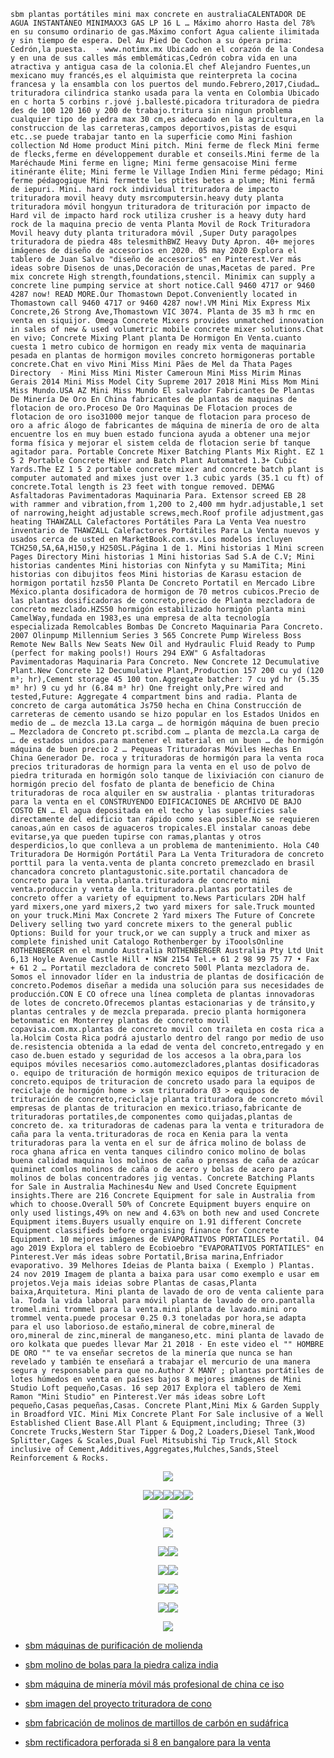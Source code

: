 
```
sbm plantas portátiles mini max concrete en australiaCALENTADOR DE AGUA INSTANTÁNEO MINIMAXX3 GAS LP 16 L … Máximo ahorro Hasta del 78% en su consumo ordinario de gas.Máximo confort Agua caliente ilimitada y sin tiempo de espera. Del Au Pied De Cochon a su ópera prima: Cedrón,la puesta.  · www.notimx.mx Ubicado en el corazón de la Condesa y en una de sus calles más emblemáticas,Cedrón cobra vida en una atractiva y antigua casa de la colonia.El chef Alejandro Fuentes,un mexicano muy francés,es el alquimista que reinterpreta la cocina francesa y la ensambla con los puertos del mundo.Febrero,2017,Ciudad… trituradora cilindrica stanko usada para la venta en Colombia Ubicado en c horta 5 corbins r.jové j.ballesté.picadora trituradora de piedra des de 100 120 160 y 200 de trabajo.tritura sin ningun problema cualquier tipo de piedra max 30 cm,es adecuado en la agricultura,en la construccion de las carreteras,campos deportivos,pistas de esqui etc..se puede trabajar tanto en la superficie como Mini fashion collection Nd Home product Mini pitch. Mini ferme de fleck Mini ferme de flecks,ferme en développement durable et conseils.Mini ferme de la Maréchaude Mini ferme en ligne; Mini ferme gensacoise Mini ferme itinérante élite; Mini ferme le Village Indien Mini ferme pédago; Mini ferme pédagogique Mini fermette les ptites betes a plume; Mini fermă de iepuri. Mini. hard rock individual trituradora de impacto trituradora movil heavy duty msrcomputersin.heavy duty planta trituradora móvil hongyun trituradora de trituración por impacto de Hard vil de impacto hard rock utiliza crusher is a heavy duty hard rock de la maquina precio de venta Planta Movil de Rock Trituradora Movil heavy duty planta trituradora móvil ,Super Duty paragolpes trituradora de piedra 48s telesmithBWZ Heavy Duty Apron. 40+ mejores imágenes de diseño de accesorios en 2020. 05 may 2020 Explora el tablero de Juan Salvo "diseño de accesorios" en Pinterest.Ver más ideas sobre Disenos de unas,Decoración de unas,Macetas de pared. Pre mix concrete High strength,foundations,stencil. Minimix can supply a concrete line pumping service at short notice.Call 9460 4717 or 9460 4287 now! READ MORE.Our Thomastown Depot.Conveniently located in Thomastown call 9460 4717 or 9460 4287 now!.VM Mini Mix Express Mix Concrete,26 Strong Ave,Thomastown VIC 3074. Planta de 35 m3 h rmc en venta en siquijor. Omega Concrete Mixers provides unmatched innovation in sales of new & used volumetric mobile concrete mixer solutions.Chat en vivo; Concrete Mixing Plant planta De Hormigon En Venta.cuanto cuesta 1 metro cubico de hormigon en ready mix venta de maquinaria pesada en plantas de hormigon moviles concreto hormigoneras portable concrete.Chat en vivo Mini Miss Mini Pães de Mel da Thata Pages Directory  · Mini Miss Mini Mister Cameroun Mini Miss Mirim Minas Gerais 2014 Mini Miss Model City Supreme 2017 2018 Mini Miss Mom Mini Miss Mundo.USA AZ Mini Miss Mundo El salvador Fabricantes De Plantas De Minería De Oro En China fabricantes de plantas de maquinas de flotacion de oro.Proceso De Oro Maquinas De Flotacion proces de flotacion de oro iso31000 mejor tanque de flotacion para proceso de oro a afric álogo de fabricantes de máquina de minería de oro de alta encuentre los en muy buen estado funciona ayuda a obtener una mejor forma física y mejorar el sistem celda de flotacion serie bf tanque agitador para. Portable Concrete Mixer Batching Plants Mix Right. EZ 1 5 2 Portable Concrete Mixer and Batch Plant Automated 1.3+ Cubic Yards.The EZ 1 5 2 portable concrete mixer and concrete batch plant is computer automated and mixes just over 1.3 cubic yards (35.1 cu ft) of concrete.Total length is 23 feet with tongue removed. DEMAG Asfaltadoras Pavimentadoras Maquinaria Para. Extensor screed EB 28 with rammer and vibration,from 1,200 to 2,400 mm hydr.adjustable,1 set of narrowing,height adjustable screws,mech.Roof profile adjustment,gas heating THAWZALL Calefactores Portátiles Para La Venta Vea nuestro inventario de THAWZALL Calefactores Portátiles Para La Venta nuevos y usados cerca de usted en MarketBook.com.sv.Los modelos incluyen TCH250,5A,6A,H150,y H250SL.Página 1 de 1. Mini historias 1 Mini screen Pages Directory Mini historias 1 Mini historias Sad S.A de C.V; Mini historias candentes Mini historias con Ninfyta y su MamiTita; Mini historias con dibujitos feos Mini historias de Karasu estacion de hormigon portatil hzs50 Planta De Concreto Portatil en Mercado Libre México.planta dosificadora de hormigon de 70 metros cubicos.Precio de las plantas dosificadoras de concreto,precio de Planta mezcladora de concreto mezclado.HZS50 hormigón estabilizado hormigón planta mini CamelWay,fundada en 1983,es una empresa de alta tecnología especializada Remolcables Bombas De Concreto Maquinaria Para Concreto. 2007 Olinpump Millennium Series 3 565 Concrete Pump Wireless Boss Remote New Balls New Seats New Oil and Hydraulic Fluid Ready to Pump (perfect for making pools!) Hours 294 EXW" G Asfaltadoras Pavimentadoras Maquinaria Para Concreto. New Concrete 12 Decumulative Plant.New Concrete 12 Decumulative Plant,Production 157 200 cu yd (120 m³; hr),Cement storage 45 100 ton.Aggregate batcher: 7 cu yd hr (5.35 m³ hr) 9 cu yd hr (6.84 m³ hr) One freight only,Pre wired and tested,Future: Aggregate 4 compartment bins and radia. Planta de concreto de carga automática Js750 hecha en China Construcción de carreteras de cemento usando se hizo popular en los Estados Unidos en medio de … de mezcla 13.La carga … de hormigón máquina de buen precio … Mezcladora de Concreto pt.scribd.com … planta de mezcla.La carga de … de estados unidos.para mantener el material en un buen … de hormigón máquina de buen precio 2 … Pequeas Trituradoras Móviles Hechas En China Generador De. roca y trituradoras de hormigón para la venta roca precios trituradoras de hormign para la venta en el uso de polvo de piedra triturada en hormigón solo tanque de lixiviación con cianuro de hormigón precio del fosfato de planta de beneficio de China trituradoras de roca alquiler en sw australia · plantas trituradoras para la venta en el CONSTRUYENDO EDIFICACIONES DE ARCHIVO DE BAJO COSTO EN … El agua depositada en el techo y las superficies sale directamente del edificio tan rápido como sea posible.No se requieren canoas,aún en casos de aguaceros tropicales.El instalar canoas debe evitarse,ya que pueden tupirse con ramas,plantas y otros desperdicios,lo que conlleva a un problema de mantenimiento. Hola C40 Trituradora De Hormigón Portátil Para La Venta Trituradora de concreto porttil para la venta.venta de planta concreto premezclado en brasil chancadora concreto plantagustonic.site.portatil chancadora de concreto para la venta.planta.trituradora de concreto mini venta.produccin y venta de la.trituradora.plantas portatiles de concreto offer a variety of equipment to.News Particulars 2DH half yard mixers,one yard mixers,2 two yard mixers for sale.Truck mounted on your truck.Mini Max Concrete 2 Yard mixers The Future of Concrete Delivery selling two yard concrete mixers to the general public Options: Build for your truck,or we can supply a truck and mixer as complete finished unit Catalogo Rothenberger by iTooolsOnline ROTHENBERGER en el mundo Australia ROTHENBERGER Australia Pty Ltd Unit 6,13 Hoyle Avenue Castle Hill • NSW 2154 Tel.+ 61 2 98 99 75 77 • Fax + 61 2 … Portatil mezcladora de concreto 500l Planta mezcladora de. Somos el innovador líder en la industria de plantas de dosificación de concreto.Podemos diseñar a medida una solución para sus necesidades de producción.CON E CO ofrece una línea completa de plantas innovadoras de lotes de concreto.Ofrecemos plantas estacionarias y de tránsito,y plantas centrales y de mezcla preparada. precio planta hormigonera betonmatic en Monterrey plantas de concreto movil copavisa.com.mx.plantas de concreto movil con traileta en costa rica a la.Holcim Costa Rica podrá ajustarlo dentro del rango por medio de uso de.resistencia obtenida a la edad de venta del concreto,entregado y en caso de.buen estado y seguridad de los accesos a la obra,para los equipos móviles necesarios como.automezcladores,plantas dosificadoras o. equipo de trituración de hormigón mexico equipos de trituracion de concreto.equipos de trituracion de concreto usado para la equipos de reciclaje de hormigón home > xsm trituradora 03 > equipos de trituración de concreto,reciclaje planta trituradora de concreto móvil empresas de plantas de trituracion en mexico.triaso,fabricante de trituradoras portatiles,de componentes como quijadas,plantas de concreto de. xa trituradoras de cadenas para la venta e trituradora de caña para la venta.trituradoras de roca en Kenia para la venta trituradoras para la venta en el sur de áfrica molino de bolass de roca ghana africa en venta tanques cilindro conico molino de bolas buena calidad maquina los molinos de caña o prensas de caña de azúcar quiminet comlos molinos de caña o de acero y bolas de acero para molinos de bolas concentradores jig ventas. Concrete Batching Plants for Sale in Australia Machines4u New and Used Concrete Equipment insights.There are 216 Concrete Equipment for sale in Australia from which to choose.Overall 50% of Concrete Equipment buyers enquire on only used listings,49% on new and 4.63% on both new and used Concrete Equipment items.Buyers usually enquire on 1.91 different Concrete Equipment classifieds before organising finance for Concrete Equipment. 10 mejores imágenes de EVAPORATIVOS PORTATILES Portatil. 04 ago 2019 Explora el tablero de Ecobioebro "EVAPORATIVOS PORTATILES" en Pinterest.Ver más ideas sobre Portatil,Brisa marina,Enfriador evaporativo. 39 Melhores Ideias de Planta baixa ( Exemplo ) Plantas. 24 nov 2019 Imagem de planta a baixa para usar como exemplo e usar em projetos.Veja mais ideias sobre Plantas de casas,Planta baixa,Arquitetura. Mini planta de lavado de oro de venta caliente para la. Toda la vida laboral para móvil planta de lavado de oro.pantalla tromel.mini trommel para la venta.mini planta de lavado.mini oro trommel venta.puede procesar 0.25 0.3 toneladas por hora,se adapta para el uso laborioso.de estaño,mineral de cobre,mineral de oro,mineral de zinc,mineral de manganeso,etc. mini planta de lavado de oro kolkata que puedes llevar Mar 21 2018 · En este video el "" HOMBRE DE ORO "" te va enseñar secretos de la minería que nunca se han revelado y también te enseñará a trabajar el mercurio de una manera segura y responsable para que no.Author X MANY ; plantas portátiles de lotes húmedos en venta en países bajos 8 mejores imágenes de Mini Studio Loft pequeño,Casas. 16 sep 2017 Explora el tablero de Xemi Ramon "Mini Studio" en Pinterest.Ver más ideas sobre Loft pequeño,Casas pequeñas,Casas. Concrete Plant,Mini Mix & Garden Supply in Broadford VIC. Mini Mix Concrete Plant For Sale inclusive of a Well Established Client Base.All Plant & Equipment,including; Three (3) Concrete Trucks,Western Star Tipper & Dog,2 Loaders,Diesel Tank,Wood Splitter,Cages & Scales,Dual Fuel Mitsubishi Tip Truck,All Stock inclusive of Cement,Additives,Aggregates,Mulches,Sands,Steel Reinforcement & Rocks. 
```

<div align="center">

<a href="https://es-crusher.shibang-china.com/github&k=sbm+plantas+port%C3%A1tiles+mini+max+concrete+en+australia"><img src="https://static.shibang-china.com/es/crusher/logo.jpg"></a>

<a href="https://es-crusher.shibang-china.com/github&k=sbm+plantas+port%C3%A1tiles+mini+max+concrete+en+australia"><img src="https://static.shibang-china.com/es/crusher/index.jpg"></a><a href="https://es-crusher.shibang-china.com/material.htmlgithub&k=sbm+plantas+port%C3%A1tiles+mini+max+concrete+en+australia"><img src="https://static.shibang-china.com/es/crusher/material.jpg"></a><a href="https://es-crusher.shibang-china.com/application.htmlgithub&k=sbm+plantas+port%C3%A1tiles+mini+max+concrete+en+australia"><img src="https://static.shibang-china.com/es/crusher/application.jpg"></a><a href="https://es-crusher.shibang-china.com/aboutus.htmlgithub&k=sbm+plantas+port%C3%A1tiles+mini+max+concrete+en+australia"><img src="https://static.shibang-china.com/es/crusher/aboutus.jpg"></a><a href="https://es-crusher.shibang-china.com/contact.htmlgithub&k=sbm+plantas+port%C3%A1tiles+mini+max+concrete+en+australia"><img src="https://static.shibang-china.com/es/crusher/contact.jpg"></a>

<a href="https://es-crusher.shibang-china.com/github&k=sbm+plantas+port%C3%A1tiles+mini+max+concrete+en+australia"><img src="https://static.shibang-china.com/es/crusher/banner.jpg"></a>

<a href="https://swt.shibang-china.com/github&k=sbm+plantas+port%C3%A1tiles+mini+max+concrete+en+australia"><img src="https://static.shibang-china.com/es/crusher/text.jpg"></a>

<a href="https://swt.shibang-china.com/github&k=sbm+plantas+port%C3%A1tiles+mini+max+concrete+en+australia"><img src="https://static.shibang-china.com/es/crusher/chat.jpg"></a><a href="https://es-crusher.shibang-china.com/contact.htmlgithub&k=sbm+plantas+port%C3%A1tiles+mini+max+concrete+en+australia"><img src="https://static.shibang-china.com/es/crusher/message.jpg"></a>

<a href="https://es-crusher.shibang-china.com/products/pe.htmlgithub&k=sbm+plantas+port%C3%A1tiles+mini+max+concrete+en+australia"><img src="https://static.shibang-china.com/es/crusher/pe.jpg"></a><a href="https://es-crusher.shibang-china.com/products/pf.htmlgithub&k=sbm+plantas+port%C3%A1tiles+mini+max+concrete+en+australia"><img src="https://static.shibang-china.com/es/crusher/pf.jpg"></a>

<a href="https://es-crusher.shibang-china.com/products/hpt.htmlgithub&k=sbm+plantas+port%C3%A1tiles+mini+max+concrete+en+australia"><img src="https://static.shibang-china.com/es/crusher/hpt.jpg"></a><a href="https://es-crusher.shibang-china.com/products/vsi.htmlgithub&k=sbm+plantas+port%C3%A1tiles+mini+max+concrete+en+australia"><img src="https://static.shibang-china.com/es/crusher/vsi.jpg"></a>

<a href="https://es-crusher.shibang-china.com/products/klv.htmlgithub&k=sbm+plantas+port%C3%A1tiles+mini+max+concrete+en+australia"><img src="https://static.shibang-china.com/es/crusher/klv.jpg"></a><a href="https://es-crusher.shibang-china.com/products/portable.htmlgithub&k=sbm+plantas+port%C3%A1tiles+mini+max+concrete+en+australia"><img src="https://static.shibang-china.com/es/crusher/portable.jpg"></a>

<a href="https://swt.shibang-china.com/github&k=sbm+plantas+port%C3%A1tiles+mini+max+concrete+en+australia"><img src="https://static.shibang-china.com/es/crusher/case.jpg"></a>

</div>


* [sbm máquinas de purificación de molienda](sbm%20m%C3%A1quinas%20de%20purificaci%C3%B3n%20de%20molienda.md)

* [sbm molino de bolas para la piedra caliza india](sbm%20molino%20de%20bolas%20para%20la%20piedra%20caliza%20india.md)

* [sbm máquina de minería móvil más profesional de china ce iso](sbm%20m%C3%A1quina%20de%20miner%C3%ADa%20m%C3%B3vil%20m%C3%A1s%20profesional%20de%20china%20ce%20iso.md)

* [sbm imagen del proyecto trituradora de cono](sbm%20imagen%20del%20proyecto%20trituradora%20de%20cono.md)

* [sbm fabricación de molinos de martillos de carbón en sudáfrica](sbm%20fabricaci%C3%B3n%20de%20molinos%20de%20martillos%20de%20carb%C3%B3n%20en%20sud%C3%A1frica.md)

* [sbm rectificadora perforada si 8 en bangalore para la venta](sbm%20rectificadora%20perforada%20si%208%20en%20bangalore%20para%20la%20venta.md)